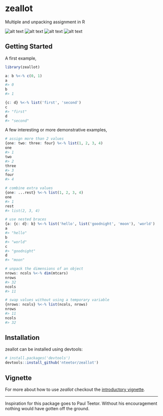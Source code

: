 # zeallot

Multiple and unpacking assignment in R

[travis]: https://travis-ci.org/nteetor/zeallot.svg?branch=master "shake and bake"
[appveyor]: https://ci.appveyor.com/api/projects/status/github/nteetor/zeallot?branch=master&svg=true "frappe!"
[coverage]: https://codecov.io/gh/nteetor/zeallot/branch/master/graph/badge.svg "deep fat fry"
[cran]: https://www.r-pkg.org/badges/version/zeallot "getting there"

![alt text][travis] ![alt text][appveyor] ![alt text][coverage] ![alt text][cran]

## Getting Started

A first example,

```R
library(zeallot)

a: b %<-% c(0, 1)
a
#> 0
b
#> 1

{c: d} %<-% list('first', 'second')
c
#> "first"
d
#> "second"
```

A few interesting or more demonstrative examples,

```R
# assign more than 2 values
{one: two: three: four} %<-% list(1, 2, 3, 4)
one 
#> 1
two
#> 2
three
#> 3
four
#> 4

# combine extra values
{one: ...rest} %<-% list(1, 2, 3, 4)
one
#> 1
rest
#> list(2, 3, 4)

# use nested braces
{a: {c: d}: b} %<-% list('hello', list('goodnight', 'moon'), 'world')
a
#> "hello"
b
#> "world"
c
#> "goodnight"
d
#> "moon"

# unpack the dimensions of an object
nrows: ncols %<-% dim(mtcars)
nrows
#> 32
ncols
#> 11

# swap values without using a temporary variable
{nrows: ncols} %<-% list(ncols, nrows)
nrows
#> 11
ncols
#> 32
```

## Installation

zeallot can be installed using devtools:
```R
# install.packages('devtools')
devtools::install_github('nteetor/zeallot')
```

## Vignette

For more about how to use *zeallot* checkout the [introductory vignette](vignettes/intro_to_zeallot.Rmd).

---

Inspiration for this package goes to Paul Teetor. Without his encouragement nothing would have gotten off the ground.
